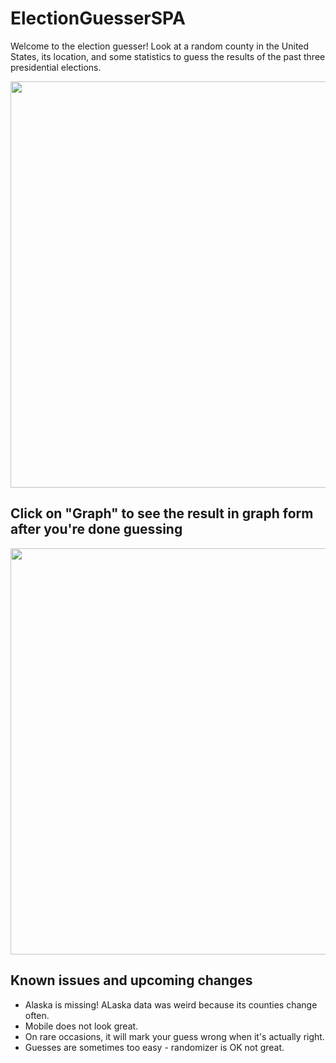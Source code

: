 # ElectionGuesserSPA
Welcome to the election guesser! Look at a random county in the United States, its location, and some statistics to guess the results of the past three presidential elections. 

<img src="https://i.imgur.com/Sx1rhKE.png" width="650" height="650">

<h2>Click on "Graph" to see the result in graph form after you're done guessing</h2>

<img src="https://i.imgur.com/zUjA4p2.png" width="650" height="650">

<h2>Known issues and upcoming changes</h2>
<ul>
  <li>Alaska is missing! ALaska data was weird because its counties change often.</li>
  <li>Mobile does not look great.</li>
  <li>On rare occasions, it will mark your guess wrong when it's actually right. </li>
  <li>Guesses are sometimes too easy - randomizer is OK not great.</li>
</ul>  




